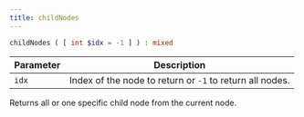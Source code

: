 ```yaml
---
title: childNodes
---
```


```php
childNodes ( [ int $idx = -1 ] ) : mixed
```

| Parameter | Description
| --------- | -----------
| `idx`     | Index of the node to return or `-1` to return all nodes.

Returns all or one specific child node from the current node.